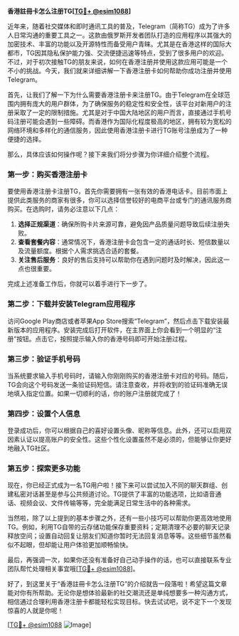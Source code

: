 **香港註冊卡怎么注册TG[[TG💪+ @esim1088](https://t.me/s/esim1088)]**

近年来，随着社交媒体和即时通讯工具的普及，Telegram（简称TG）成为了许多人日常沟通的重要工具之一。这款由俄罗斯开发者团队打造的应用程序以其强大的加密技术、丰富的功能以及开源特性而备受用户青睐。尤其是在香港这样的国际大都市，TG因其隐私保护能力强、交流便捷迅速等特点，受到了很多用户的欢迎。不过，对于初次接触TG的朋友来说，如何在香港注册并使用这款应用可能是一个不小的挑战。今天，我们就来详细讲解一下香港注册卡如何帮助你成功注册并使用Telegram。

首先，让我们了解一下为什么需要香港注册卡来注册TG。由于Telegram在全球范围内拥有庞大的用户群体，为了确保服务的稳定性和安全性，该平台对新用户的注册采取了一定的限制措施。尤其是对于中国大陆地区的用户而言，直接通过手机号码注册可能会遇到一些障碍。而香港作为国际化程度极高的地区，拥有较为宽松的网络环境和多样化的通信服务，因此使用香港注册卡进行TG账号注册成为了一种便捷的选择。

那么，具体应该如何操作呢？接下来我们将分步骤为你详细介绍整个流程。

### 第一步：购买香港注册卡

要使用香港注册卡注册TG，首先你需要拥有一张有效的香港电话卡。目前市面上提供此类服务的商家有很多，你可以选择信誉较好的电商平台或专门的通讯服务商购买。在选购时，请务必注意以下几点：

1. **选择正规渠道**：确保所购卡片来源可靠，避免因产品质量问题导致后续注册失败。
2. **查看套餐内容**：通常情况下，香港注册卡会包含一定的通话时长、短信数量以及流量额度。根据个人需求挑选合适的套餐。
3. **关注售后服务**：良好的售后支持可以帮助你在遇到问题时及时解决，因此这一点也很重要。

完成上述准备工作后，你就可以着手进行下一步了。

### 第二步：下载并安装Telegram应用程序

访问Google Play商店或者苹果App Store搜索“Telegram”，然后点击下载安装最新版本的应用程序。安装完成后打开软件，在主界面上你会看到一个明显的“注册”按钮。点击它，按照提示输入你的香港号码即可开始注册过程。

### 第三步：验证手机号码

当系统要求输入手机号码时，请输入你刚刚购买的香港注册卡对应的号码。随后，TG会向这个号码发送一条验证码短信。请注意查收，并将收到的验证码准确无误地填入指定位置。如果一切顺利的话，你的账户注册就完成了！

### 第四步：设置个人信息

登录成功后，你可以根据自己的喜好设置头像、昵称等信息。此外，还可以启用双因素认证以提高账户的安全性。这些个性化设置虽然不是必须的，但能够让你更好地融入TG社区。

### 第五步：探索更多功能

现在，你已经正式成为一名TG用户啦！接下来可以尝试加入不同的聊天群组、创建私密对话甚至是参与公共频道讨论。TG提供了丰富的功能选项，比如语音通话、视频会议、文件传输等等，完全能满足日常生活中的各种需求。

当然啦，除了以上提到的基本步骤之外，还有一些小技巧可以帮助你更高效地使用TG。例如，利用TG自带的云存储功能保存重要资料；定期清理不必要的聊天记录释放空间；设置自动回复让朋友们知道你暂时无法回复消息等等。这些细节虽然看似不起眼，但却能让用户体验更加顺畅愉快。

最后，再强调一次，如果你还没有准备好自己动手操作的话，也可以直接联系专业团队帮忙处理相关事宜哦[[TG💪+ @esim1088](https://t.me/s/esim1088)]。

好了，到这里关于“香港註冊卡怎么注册TG”的介绍就告一段落啦！希望这篇文章能对你有所帮助。无论你是想体验最新的社交潮流还是单纯想要多一种沟通方式，相信通过合理利用香港注册卡都能轻松实现目标。快去试试吧，说不定下一个发现惊喜的人就是你呢！

[[TG💪+ @esim1088](https://t.me/s/esim1088) ![Image](https://i.postimg.cc/4NQfJmqS/Snipaste-2025-05-13-00-14-12.png)]